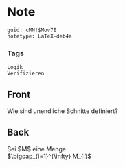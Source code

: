 # Note
```
guid: cMN!$Mov7E
notetype: LaTeX-deb4a
```

### Tags
```
Logik
Verifizieren
```

## Front
Wie sind unendliche Schnitte definiert?

## Back
<div>Sei $M$ eine Menge.</div><div>
</div>$\bigcap_{i=1}^{\infty} M_{i}$
